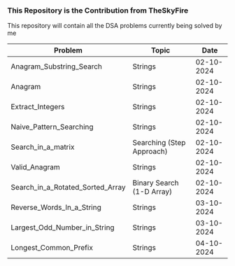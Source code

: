 ### This Repository is the Contribution from TheSkyFire

This repository will contain all the DSA problems currently being solved by me

| Problem      | Topic     | Date |
|--------------|-----------|------|
| Anagram_Substring_Search | Strings | 02-10-2024 |
| Anagram      | Strings  | 02-10-2024 |
| Extract_Integers      |  Strings  | 02-10-2024 |
| Naive_Pattern_Searching      |  Strings  | 02-10-2024 |
| Search_in_a_matrix      |  Searching (Step Approach)  | 02-10-2024 |
| Valid_Anagram      |  Strings  | 02-10-2024 |
| Search_in_a_Rotated_Sorted_Array | Binary Search (1-D Array) | 02-10-2024 |
| Reverse_Words_In_a_String | Strings | 03-10-2024 |
| Largest_Odd_Number_in_String | Strings | 03-10-2024 |
| Longest_Common_Prefix | Strings | 04-10-2024 |